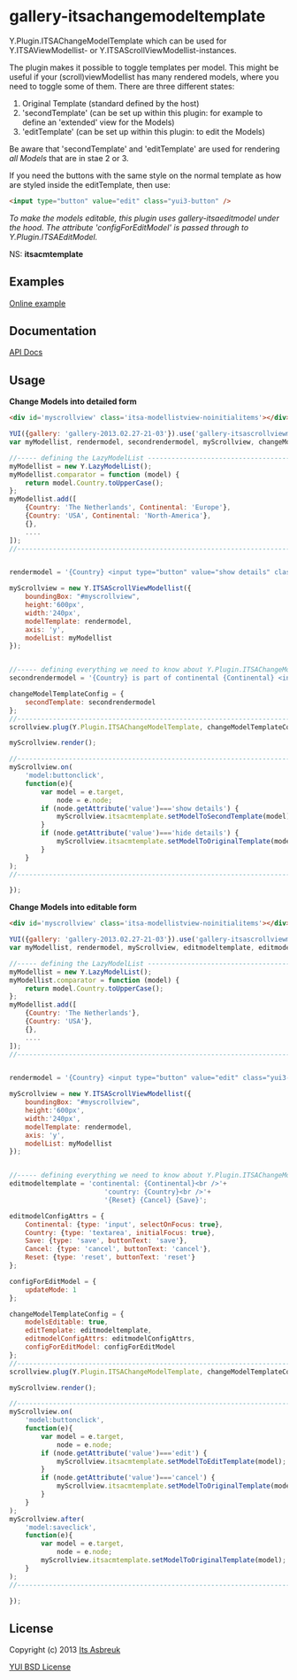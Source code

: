 
gallery-itsachangemodeltemplate
===============================


Y.Plugin.ITSAChangeModelTemplate which can be used for Y.ITSAViewModellist- or Y.ITSAScrollViewModellist-instances.


The plugin makes it possible to toggle templates per model. This might be useful if your (scroll)viewModellist has many rendered models,
where you need to toggle some of them. There are three different states:


 1. Original Template (standard defined by the host)
 2. 'secondTemplate' (can be set up within this plugin: for example to define an 'extended' view for the Models)
 3. 'editTemplate' (can be set up within this plugin: to edit the Models)


Be aware that 'secondTemplate' and 'editTemplate' are used for rendering <i>all Models</i> that are in stae 2 or 3.


If you need the buttons with the same style on the normal template as how are styled inside the editTemplate, then use:
```html
<input type="button" value="edit" class="yui3-button" />
```

<i>To make the models editable, this plugin uses gallery-itsaeditmodel under the hood. The attribute 'configForEditModel' is passed
through to Y.Plugin.ITSAEditModel.</i>


NS: <b>itsacmtemplate</b>

Examples
--------
[Online example](http://projects.itsasbreuk.nl/examples/itsachangemodeltemplate/index.html)

Documentation
--------------
[API Docs](http://projects.itsasbreuk.nl/apidocs/classes/ITSAChangeModelTemplate.html)

Usage
-----

<b>Change Models into detailed form</b>
```html
<div id='myscrollview' class='itsa-modellistview-noinitialitems'></div>
```
```js
YUI({gallery: 'gallery-2013.02.27-21-03'}).use('gallery-itsascrollviewmodellist', 'lazy-model-list', function(Y) {
var myModellist, rendermodel, secondrendermodel, myScrollview, changeModelTemplateConfig;

//----- defining the LazyModelList -----------------------------------------------------
myModellist = new Y.LazyModelList();
myModellist.comparator = function (model) {
    return model.Country.toUpperCase();
};
myModellist.add([
    {Country: 'The Netherlands', Continental: 'Europe'},
    {Country: 'USA', Continental: 'North-America'},
    {},
    ....
]);
//--------------------------------------------------------------------------------------


rendermodel = '{Country} <input type="button" value="show details" class="yui3-button" />';

myScrollview = new Y.ITSAScrollViewModellist({
    boundingBox: "#myscrollview",
    height:'600px',
    width:'240px',
    modelTemplate: rendermodel,
    axis: 'y',
    modelList: myModellist
});


//----- defining everything we need to know about Y.Plugin.ITSAChangeModelTemplate -----
secondrendermodel = '{Country} is part of continental {Continental} <input type="button" value="hide details" class="yui3-button" />';

changeModelTemplateConfig = {
    secondTemplate: secondrendermodel
};
//--------------------------------------------------------------------------------------
scrollview.plug(Y.Plugin.ITSAChangeModelTemplate, changeModelTemplateConfig);

myScrollview.render();

//--------------------------------------------------------------------------------------
myScrollview.on(
    'model:buttonclick',
    function(e){
        var model = e.target,
            node = e.node;
        if (node.getAttribute('value')==='show details') {
            myScrollview.itsacmtemplate.setModelToSecondTemplate(model);
        }
        if (node.getAttribute('value')==='hide details') {
            myScrollview.itsacmtemplate.setModelToOriginalTemplate(model);
        }
    }
);
//--------------------------------------------------------------------------------------

});
```

<b>Change Models into editable form</b>
```html
<div id='myscrollview' class='itsa-modellistview-noinitialitems'></div>
```
```js
YUI({gallery: 'gallery-2013.02.27-21-03'}).use('gallery-itsascrollviewmodellist', 'lazy-model-list', function(Y) {
var myModellist, rendermodel, myScrollview, editmodeltemplate, editmodelConfigAttrs, configForEditModel, changeModelTemplateConfig;

//----- defining the LazyModelList -----------------------------------------------------
myModellist = new Y.LazyModelList();
myModellist.comparator = function (model) {
    return model.Country.toUpperCase();
};
myModellist.add([
    {Country: 'The Netherlands'},
    {Country: 'USA'},
    {},
    ....
]);
//--------------------------------------------------------------------------------------


rendermodel = '{Country} <input type="button" value="edit" class="yui3-button" />';

myScrollview = new Y.ITSAScrollViewModellist({
    boundingBox: "#myscrollview",
    height:'600px',
    width:'240px',
    modelTemplate: rendermodel,
    axis: 'y',
    modelList: myModellist
});


//----- defining everything we need to know about Y.Plugin.ITSAChangeModelTemplate -----
editmodeltemplate = 'continental: {Continental}<br />'+
                        'country: {Country}<br />'+
                        '{Reset} {Cancel} {Save}';

editmodelConfigAttrs = {
    Continental: {type: 'input', selectOnFocus: true},
    Country: {type: 'textarea', initialFocus: true},
    Save: {type: 'save', buttonText: 'save'},
    Cancel: {type: 'cancel', buttonText: 'cancel'},
    Reset: {type: 'reset', buttonText: 'reset'}
};

configForEditModel = {
    updateMode: 1
};

changeModelTemplateConfig = {
    modelsEditable: true,
    editTemplate: editmodeltemplate,
    editmodelConfigAttrs: editmodelConfigAttrs,
    configForEditModel: configForEditModel
};
//--------------------------------------------------------------------------------------
scrollview.plug(Y.Plugin.ITSAChangeModelTemplate, changeModelTemplateConfig);

myScrollview.render();

//--------------------------------------------------------------------------------------
myScrollview.on(
    'model:buttonclick',
    function(e){
        var model = e.target,
            node = e.node;
        if (node.getAttribute('value')==='edit') {
            myScrollview.itsacmtemplate.setModelToEditTemplate(model);
        }
        if (node.getAttribute('value')==='cancel') {
            myScrollview.itsacmtemplate.setModelToOriginalTemplate(model);
        }
    }
);
myScrollview.after(
    'model:saveclick',
    function(e){
        var model = e.target,
            node = e.node;
        myScrollview.itsacmtemplate.setModelToOriginalTemplate(model);
    }
);
//--------------------------------------------------------------------------------------

});
```

License
-------

Copyright (c) 2013 [Its Asbreuk](http://http://itsasbreuk.nl)

[YUI BSD License](http://developer.yahoo.com/yui/license.html)
